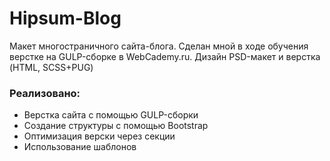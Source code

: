 # Hipsum-Blog
Макет многостраничного сайта-блога. Сделан мной в ходе обучения верстке на GULP-сборке в WebCademy.ru. Дизайн PSD-макет и верстка (HTML, SCSS+PUG)

### Реализовано:
* Верстка сайта с помощью GULP-сборки
* Создание структуры с помощью Bootstrap
* Оптимизация верски через секции
* Использование шаблонов
